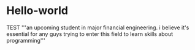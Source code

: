 # Hello-world
TEST
'''an upcoming student in major financial engineering. i believe it's essential for any guys trying to enter this field to learn skills about programming'''
